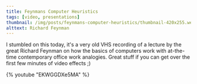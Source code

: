 ```yaml
---
title: Feynmans Computer Heuristics
tags: [video, presentations]
thumbnail: /img/posts/feynmans-computer-heuristics/thumbnail-420x255.webp
alttext: Richard Feynman
---
```


I stumbled on this today, it's a very old VHS recording of a lecture by the great Richard Feynman on how the basics of computers work with at-the-time contemporary
office work analogies. Great stuff if you can get over the first few minutes of video effects ;)

{% youtube "EKWGGDXe5MA" %}
